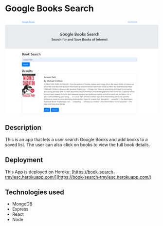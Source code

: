 # Google Books Search

![app](https://raw.githubusercontent.com/tmylesc/google-book-search/main/img/Screenshot.png)

## Description

This is an app that lets a user search Google Books and add books to a saved list. The user can also click on books to view the full book details.

## Deployment 

This App is deployed on Heroku: [https://book-search-tmylesc.herokuapp.com/](https://book-search-tmylesc.herokuapp.com/)

## Technologies used

- MongoDB
- Express
- React
- Node